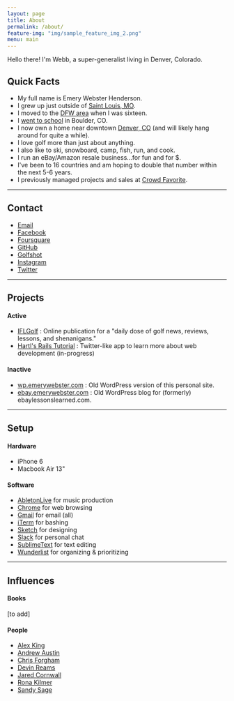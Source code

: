 ```yaml
---
layout: page
title: About
permalink: /about/
feature-img: "img/sample_feature_img_2.png"
menu: main
---
```


Hello there! I'm Webb, a super-generalist living in Denver, Colorado.

## Quick Facts

- My full name is Emery Webster Henderson.
- I grew up just outside of [Saint Louis, MO](http://stlouis.cardinals.mlb.com/).
- I moved to the [DFW area](http://mavs.com) when I was sixteen.
- I [went to school](http://leeds.colorado.edu) in Boulder, CO.
- I now own a home near downtown [Denver, CO](http://denverbroncos.com) (and will likely hang around for quite a while).
- I love golf more than just about anything.
- I also like to ski, snowboard, camp, fish, run, and cook.
- I run an eBay/Amazon resale business...for fun and for $.
- I've been to 16 countries and am hoping to double that number within the next 5-6 years.
- I previously managed projects and sales at [Crowd Favorite](http://crowdfavorite.com).

---

## Contact

- [Email](mailto:webb.henderson@gmail.com)
- [Facebook](http://facebook.com/emerywebster)
- [Foursquare](http://foursquare.com/emerywebster)
- [GitHub](http://github.com/emerywebster)
- [Golfshot](http://golfshot.com/members/0871088840/statistics)
- [Instagram](http://instagram.com/emerywebster)
- [Twitter](http://twitter.com/emerywebster)

---

## Projects

#### Active

- [IFLGolf](http://ifl.golf) : Online publication for a "daily dose of golf news, reviews, lessons, and shenanigans."
- [Hartl's Rails Tutorial](http://ewh-rails-sample.herokuapp.com/) : Twitter-like app to learn more about web development (in-progress)

#### Inactive

- [wp.emerywebster.com](http://wp.emerywebster.com/) : Old WordPress version of this personal site.
- [ebay.emerywebster.com](http://ebay.emerywebster.com/) : Old WordPress blog for (formerly) ebaylessonslearned.com.

---

## Setup

#### Hardware

- iPhone 6
- Macbook Air 13"

#### Software

- [AbletonLive](http://ableton.com) for music production
- [Chrome](http://chrome.com) for web browsing
- [Gmail](http://gmail.com) for email (all)
- [iTerm](https://www.iterm2.com/) for bashing
- [Sketch](http://www.sketchapp.com/) for designing
- [Slack](http://slack.com) for personal chat
- [SublimeText](http://sublimetext.com) for text editing
- [Wunderlist](http://wunderlist.com) for organizing &amp; prioritizing

---

## Influences

#### Books

[to add]

#### People

- [Alex King](http://alexking.org)
- [Andrew Austin](http://andrewjaustin.net/)
- [Chris Forgham](http://oldguysriptoo.com/)
- [Devin Reams](http://devin.reams.me)
- [Jared Cornwall](http://jaredcornwall.com/)
- [Rona Kilmer](https://twitter.com/rkunboxed)
- [Sandy Sage](http://sandy-sage.com)

